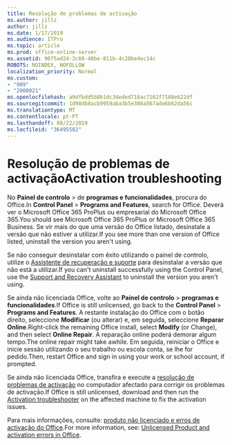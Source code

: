 ```yaml
---
title: Resolução de problemas de activação
ms.author: jillz
author: jillz
ms.date: 1/17/2019
ms.audience: ITPro
ms.topic: article
ms.prod: office-online-server
ms.assetid: 9075ad24-3c60-48be-811b-4c28be4ec14c
ROBOTS: NOINDEX, NOFOLLOW
localization_priority: Normal
ms.custom:
- "909"
- "2000021"
ms.openlocfilehash: a9dfbdd5b8b1dc34eded716ac7162f7188e622df
ms.sourcegitcommit: 1d98db8acb9959aba3b5e308a567ade6b62da56c
ms.translationtype: MT
ms.contentlocale: pt-PT
ms.lasthandoff: 08/22/2019
ms.locfileid: "36495582"
---
```

# <a name="activation-troubleshooting"></a><span data-ttu-id="588dc-102">Resolução de problemas de activação</span><span class="sxs-lookup"><span data-stu-id="588dc-102">Activation troubleshooting</span></span>

<span data-ttu-id="588dc-103">No **Painel de controlo** \> de **programas e funcionalidades**, procura do Office.</span><span class="sxs-lookup"><span data-stu-id="588dc-103">In **Control Panel** \> **Programs and Features**, search for Office.</span></span> <span data-ttu-id="588dc-104">Deverá ver o Microsoft Office 365 ProPlus ou empresarial do Microsoft Office 365.</span><span class="sxs-lookup"><span data-stu-id="588dc-104">You should see Microsoft Office 365 ProPlus or Microsoft Office 365 Business.</span></span> <span data-ttu-id="588dc-105">Se vir mais do que uma versão do Office listado, desinstale a versão que não estiver a utilizar.</span><span class="sxs-lookup"><span data-stu-id="588dc-105">If you see more than one version of Office listed, uninstall the version you aren't using.</span></span>
  
<span data-ttu-id="588dc-106">Se não conseguir desinstalar com êxito utilizando o painel de controlo, utilize o [Assistente de recuperação e suporte](https://aka.ms/SARA-OfficeUninstall-Alchemy) para desinstalar a versão que não está a utilizar.</span><span class="sxs-lookup"><span data-stu-id="588dc-106">If you can't uninstall successfully using the Control Panel, use the [Support and Recovery Assistant](https://aka.ms/SARA-OfficeUninstall-Alchemy) to uninstall the version you aren't using.</span></span>
  
<span data-ttu-id="588dc-107">Se ainda não licenciada Office, volte ao **Painel de controlo** \> **programas e funcionalidades**.</span><span class="sxs-lookup"><span data-stu-id="588dc-107">If Office is still unlicensed, go back to the **Control Panel** \> **Programs and Features**.</span></span> <span data-ttu-id="588dc-108">A restante instalação do Office com o botão direito, seleccione **Modificar** (ou alterar) e, em seguida, seleccione **Reparar Online**.</span><span class="sxs-lookup"><span data-stu-id="588dc-108">Right-click the remaining Office install, select **Modify** (or Change), and then select **Online Repair**.</span></span> <span data-ttu-id="588dc-109">A reparação online poderá demorar algum tempo.</span><span class="sxs-lookup"><span data-stu-id="588dc-109">The online repair might take awhile.</span></span> <span data-ttu-id="588dc-110">Em seguida, reiniciar o Office e inicie sessão utilizando o seu trabalho ou escola conta, se lhe for pedido.</span><span class="sxs-lookup"><span data-stu-id="588dc-110">Then, restart Office and sign in using your work or school account, if prompted.</span></span>
  
<span data-ttu-id="588dc-111">Se ainda não licenciada Office, transfira e execute a [resolução de problemas de activação](https://aka.ms/SARA-OfficeActivation-Alchemy) no computador afectado para corrigir os problemas de activação.</span><span class="sxs-lookup"><span data-stu-id="588dc-111">If Office is still unlicensed, download and then run the [Activation troubleshooter](https://aka.ms/SARA-OfficeActivation-Alchemy) on the affected machine to fix the activation issues.</span></span>
  
<span data-ttu-id="588dc-112">Para mais informações, consulte: [produto não licenciado e erros de activação do Office](https://support.office.com/article/0d23d3c0-c19c-4b2f-9845-5344fedc4380).</span><span class="sxs-lookup"><span data-stu-id="588dc-112">For more information, see: [Unlicensed Product and activation errors in Office](https://support.office.com/article/0d23d3c0-c19c-4b2f-9845-5344fedc4380).</span></span>
